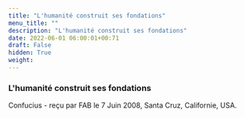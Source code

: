 ```yaml
---
title: "L'humanité construit ses fondations"
menu_title: ""
description: "L'humanité construit ses fondations"
date: 2022-06-01 06:00:01+00:71
draft: False
hidden: True
weight:
---
```

### L'humanité construit ses fondations

Confucius - reçu par FAB le 7 Juin 2008, Santa Cruz, Californie, USA.



